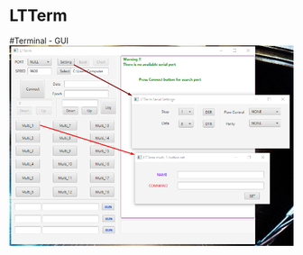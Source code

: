 # LTTerm

#Terminal - GUI
![Alt text](https://github.com/Burakdemirci/LTTerm/blob/master/Screenshot_2.png "")
 
